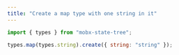 ```yaml
---
title: "Create a map type with one string in it"
---
```


```js
import { types } from "mobx-state-tree";
```

```js
types.map(types.string).create({ string: "string" });
```
